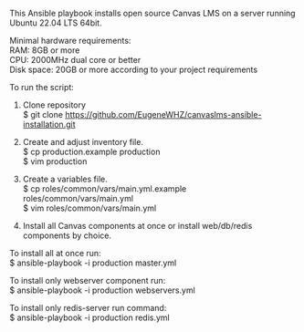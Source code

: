 This Ansible playbook installs open source Canvas LMS on a server running Ubuntu 22.04 LTS 64bit.<br />

Minimal hardware requirements:<br />
RAM: 8GB or more<br />
CPU: 2000MHz dual core or better<br />
Disk space: 20GB or more according to your project requirements

To run the script:
1) Clone repository<br />
$ git clone https://github.com/EugeneWHZ/canvaslms-ansible-installation.git

2) Create and adjust inventory file.<br />
$ cp production.example production<br />
$ vim production<br />

3) Create a variables file.<br /> 
$ cp roles/common/vars/main.yml.example roles/common/vars/main.yml<br />
$ vim roles/common/vars/main.yml<br />

4) Install all Canvas components at once or install web/db/redis components by choice.

To install all at once run:<br />
$ ansible-playbook -i production master.yml

To install only webserver component run:<br />
$ ansible-playbook -i production webservers.yml

To install only redis-server run command:<br />
$ ansible-playbook -i production redis.yml
